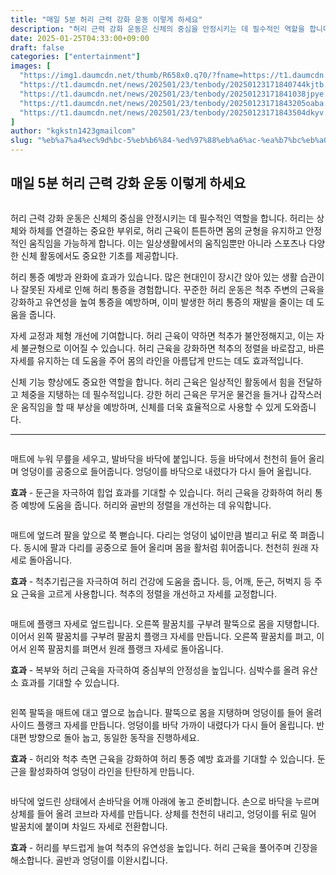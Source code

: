```yaml
---
title: "매일 5분 허리 근력 강화 운동 이렇게 하세요"
description: "허리 근력 강화 운동은 신체의 중심을 안정시키는 데 필수적인 역할을 합니다. 허리는 상체와 하체를 연결하는 중요한 부위로, 허리 근육이 튼튼하면 몸의 균형을 유지하고 안정적인 움직임을 가능하게 합니다. 이는 일상생활에서의 움직임뿐만 아니라 스포츠나 다양한 신체 활동에서"
date: 2025-01-25T04:33:00+09:00
draft: false
categories: ["entertainment"]
images: [
  "https://img1.daumcdn.net/thumb/R658x0.q70/?fname=https://t1.daumcdn.net/news/202501/23/tenbody/20250123171840136ftho.jpg"
  "https://t1.daumcdn.net/news/202501/23/tenbody/20250123171840744kjtb.gif"
  "https://t1.daumcdn.net/news/202501/23/tenbody/20250123171841038jpye.gif"
  "https://t1.daumcdn.net/news/202501/23/tenbody/20250123171843205oaba.gif"
  "https://t1.daumcdn.net/news/202501/23/tenbody/20250123171843504dkyv.gif"
]
author: "kgkstn1423gmailcom"
slug: "%eb%a7%a4%ec%9d%bc-5%eb%b6%84-%ed%97%88%eb%a6%ac-%ea%b7%bc%eb%a0%a5-%ea%b0%95%ed%99%94-%ec%9a%b4%eb%8f%99-%ec%9d%b4%eb%a0%87%ea%b2%8c-%ed%95%98%ec%84%b8%ec%9a%94"
---
```


<h2 >매일 5분 허리 근력 강화 운동 이렇게 하세요</h2> <figure ><img src="https://img1.daumcdn.net/thumb/R658x0.q70/?fname=https://t1.daumcdn.net/news/202501/23/tenbody/20250123171840136ftho.jpg" alt=""/></figure> <p>허리 근력 강화 운동은 신체의 중심을 안정시키는 데 필수적인 역할을 합니다. 허리는 상체와 하체를 연결하는 중요한 부위로, 허리 근육이 튼튼하면 몸의 균형을 유지하고 안정적인 움직임을 가능하게 합니다. 이는 일상생활에서의 움직임뿐만 아니라 스포츠나 다양한 신체 활동에서도 중요한 기초를 제공합니다.</p> <p>허리 통증 예방과 완화에 효과가 있습니다. 많은 현대인이 장시간 앉아 있는 생활 습관이나 잘못된 자세로 인해 허리 통증을 경험합니다. 꾸준한 허리 운동은 척추 주변의 근육을 강화하고 유연성을 높여 통증을 예방하며, 이미 발생한 허리 통증의 재발을 줄이는 데 도움을 줍니다.</p> <p>자세 교정과 체형 개선에 기여합니다. 허리 근육이 약하면 척추가 불안정해지고, 이는 자세 불균형으로 이어질 수 있습니다. 허리 근육을 강화하면 척추의 정렬을 바로잡고, 바른 자세를 유지하는 데 도움을 주어 몸의 라인을 아름답게 만드는 데도 효과적입니다.</p> <p>신체 기능 향상에도 중요한 역할을 합니다. 허리 근육은 일상적인 활동에서 힘을 전달하고 체중을 지탱하는 데 필수적입니다. 강한 허리 근육은 무거운 물건을 들거나 갑작스러운 움직임을 할 때 부상을 예방하며, 신체를 더욱 효율적으로 사용할 수 있게 도와줍니다.</p> <hr /> <figure ><img src="https://t1.daumcdn.net/news/202501/23/tenbody/20250123171840744kjtb.gif" alt=""/></figure> <p>매트에 누워 무릎을 세우고, 발바닥을 바닥에 붙입니다. 등을 바닥에서 천천히 들어 올리며 엉덩이를 공중으로 들어줍니다. 엉덩이를 바닥으로 내렸다가 다시 들어 올립니다.</p> <p><strong>효과</strong> - 둔근을 자극하여 힙업 효과를 기대할 수 있습니다. 허리 근육을 강화하여 허리 통증 예방에 도움을 줍니다. 허리와 골반의 정렬을 개선하는 데 유익합니다.</p> <figure ><img src="https://t1.daumcdn.net/news/202501/23/tenbody/20250123171841038jpye.gif" alt=""/></figure> <p>매트에 엎드려 팔을 앞으로 쭉 뻗습니다. 다리는 엉덩이 넓이만큼 벌리고 뒤로 쭉 펴줍니다. 동시에 팔과 다리를 공중으로 들어 올리며 몸을 활처럼 휘어줍니다. 천천히 원래 자세로 돌아옵니다.</p> <p><strong>효과</strong> - 척추기립근을 자극하여 허리 건강에 도움을 줍니다. 등, 어깨, 둔근, 허벅지 등 주요 근육을 고르게 사용합니다. 척추의 정렬을 개선하고 자세를 교정합니다.</p> <figure ><img src="https://t1.daumcdn.net/news/202501/23/tenbody/20250123171843205oaba.gif" alt=""/></figure> <p>매트에 플랭크 자세로 엎드립니다. 오른쪽 팔꿈치를 구부려 팔뚝으로 몸을 지탱합니다. 이어서 왼쪽 팔꿈치를 구부려 팔꿈치 플랭크 자세를 만듭니다. 오른쪽 팔꿈치를 펴고, 이어서 왼쪽 팔꿈치를 펴면서 원래 플랭크 자세로 돌아옵니다.</p> <p><strong>효과</strong> - 복부와 허리 근육을 자극하여 중심부의 안정성을 높입니다. 심박수를 올려 유산소 효과를 기대할 수 있습니다.</p> <figure ><img src="https://t1.daumcdn.net/news/202501/23/tenbody/20250123171843504dkyv.gif" alt=""/></figure> <p>왼쪽 팔뚝을 매트에 대고 옆으로 눕습니다. 팔뚝으로 몸을 지탱하며 엉덩이를 들어 올려 사이드 플랭크 자세를 만듭니다. 엉덩이를 바닥 가까이 내렸다가 다시 들어 올립니다. 반대편 방향으로 돌아 눕고, 동일한 동작을 진행하세요.</p> <p><strong>효과</strong> - 허리와 척추 측면 근육을 강화하여 허리 통증 예방 효과를 기대할 수 있습니다. 둔근을 활성화하여 엉덩이 라인을 탄탄하게 만듭니다.</p> <figure ><img src="https://t1.daumcdn.net/news/202501/23/tenbody/20250123171843967ayid.gif" alt=""/></figure> <p>바닥에 엎드린 상태에서 손바닥을 어깨 아래에 놓고 준비합니다. 손으로 바닥을 누르며 상체를 들어 올려 코브라 자세를 만듭니다. 상체를 천천히 내리고, 엉덩이를 뒤로 밀어 발꿈치에 붙이며 차일드 자세로 전환합니다.</p> <p><strong>효과</strong> - 허리를 부드럽게 늘여 척추의 유연성을 높입니다. 허리 근육을 풀어주며 긴장을 해소합니다. 골반과 엉덩이를 이완시킵니다.</p>
